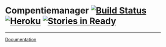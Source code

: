 # Compentiemanager [![Build Status](https://travis-ci.org/hz-competentiemanager/hz-competentiemanager.svg?branch=master)](https://travis-ci.org/hz-competentiemanager/hz-competentiemanager) [![Heroku](http://heroku-badge.herokuapp.com/?app=hz-competentiemanager&svg=1)](https://dashboard.heroku.com/apps/hz-competentiemanager/activity) [![Stories in Ready](https://badge.waffle.io/hz-competentiemanager/hz-competentiemanager.png?label=ready&title=Ready)](http://waffle.io/hz-competentiemanager/hz-competentiemanager)
---

[Documentation](https://hz-competentiemanager.github.io/hz-competentiemanager)
